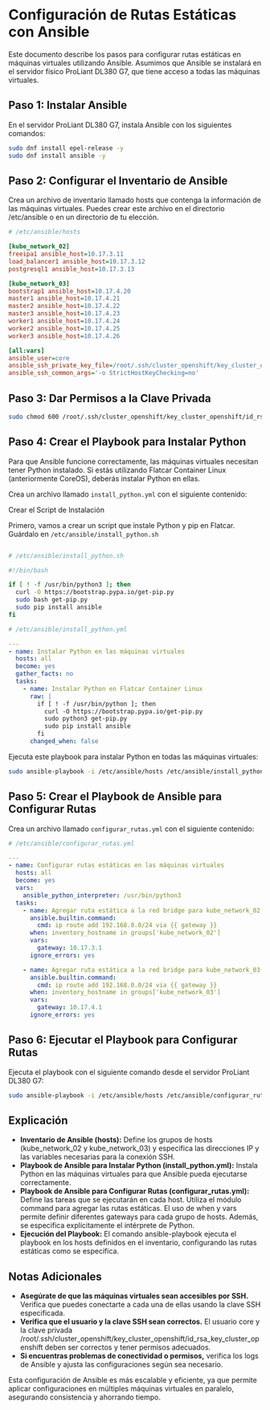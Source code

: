 # Configuración de Rutas Estáticas con Ansible

Este documento describe los pasos para configurar rutas estáticas en máquinas virtuales utilizando Ansible. Asumimos que Ansible se instalará en el servidor físico ProLiant DL380 G7, que tiene acceso a todas las máquinas virtuales.

## Paso 1: Instalar Ansible

En el servidor ProLiant DL380 G7, instala Ansible con los siguientes comandos:

```bash
sudo dnf install epel-release -y
sudo dnf install ansible -y
```

## Paso 2: Configurar el Inventario de Ansible

Crea un archivo de inventario llamado hosts que contenga la información de las máquinas virtuales. Puedes crear este archivo en el directorio /etc/ansible o en un directorio de tu elección.

```ini
# /etc/ansible/hosts

[kube_network_02]
freeipa1 ansible_host=10.17.3.11
load_balancer1 ansible_host=10.17.3.12
postgresql1 ansible_host=10.17.3.13

[kube_network_03]
bootstrap1 ansible_host=10.17.4.20
master1 ansible_host=10.17.4.21
master2 ansible_host=10.17.4.22
master3 ansible_host=10.17.4.23
worker1 ansible_host=10.17.4.24
worker2 ansible_host=10.17.4.25
worker3 ansible_host=10.17.4.26

[all:vars]
ansible_user=core
ansible_ssh_private_key_file=/root/.ssh/cluster_openshift/key_cluster_openshift/id_rsa_key_cluster_openshift
ansible_ssh_common_args='-o StrictHostKeyChecking=no'
```

## Paso 3: Dar Permisos a la Clave Privada

```bash
sudo chmod 600 /root/.ssh/cluster_openshift/key_cluster_openshift/id_rsa_key_cluster_openshift
```

## Paso 4: Crear el Playbook para Instalar Python

Para que Ansible funcione correctamente, las máquinas virtuales necesitan tener Python instalado. Si estás utilizando Flatcar Container Linux (anteriormente CoreOS), deberás instalar Python en ellas.

Crea un archivo llamado `install_python.yml` con el siguiente contenido:


Crear el Script de Instalación

Primero, vamos a crear un script que instale Python y pip en Flatcar. Guárdalo en `/etc/ansible/install_python.sh`


```bash

# /etc/ansible/install_python.sh

#!/bin/bash

if [ ! -f /usr/bin/python3 ]; then
  curl -O https://bootstrap.pypa.io/get-pip.py
  sudo bash get-pip.py
  sudo pip install ansible
fi
```


```yaml
# /etc/ansible/install_python.yml

---
- name: Instalar Python en las máquinas virtuales
  hosts: all
  become: yes
  gather_facts: no
  tasks:
    - name: Instalar Python en Flatcar Container Linux
      raw: |
        if [ ! -f /usr/bin/python ]; then
          curl -O https://bootstrap.pypa.io/get-pip.py
          sudo python3 get-pip.py
          sudo pip install ansible
        fi
      changed_when: false
```


Ejecuta este playbook para instalar Python en todas las máquinas virtuales:

```bash
sudo ansible-playbook -i /etc/ansible/hosts /etc/ansible/install_python.yml
```

## Paso 5: Crear el Playbook de Ansible para Configurar Rutas


Crea un archivo llamado `configurar_rutas.yml` con el siguiente contenido:


```yaml
# /etc/ansible/configurar_rutas.yml

---
- name: Configurar rutas estáticas en las máquinas virtuales
  hosts: all
  become: yes
  vars:
    ansible_python_interpreter: /usr/bin/python3
  tasks:
    - name: Agregar ruta estática a la red bridge para kube_network_02
      ansible.builtin.command:
        cmd: ip route add 192.168.0.0/24 via {{ gateway }}
      when: inventory_hostname in groups['kube_network_02']
      vars:
        gateway: 10.17.3.1
      ignore_errors: yes

    - name: Agregar ruta estática a la red bridge para kube_network_03
      ansible.builtin.command:
        cmd: ip route add 192.168.0.0/24 via {{ gateway }}
      when: inventory_hostname in groups['kube_network_03']
      vars:
        gateway: 10.17.4.1
      ignore_errors: yes
```


## Paso 6: Ejecutar el Playbook para Configurar Rutas

Ejecuta el playbook con el siguiente comando desde el servidor ProLiant DL380 G7:


```bash
sudo ansible-playbook -i /etc/ansible/hosts /etc/ansible/configurar_rutas.yml
```
## Explicación

- **Inventario de Ansible (hosts):** Define los grupos de hosts (kube_network_02 y kube_network_03) y especifica las direcciones IP y las variables necesarias para la conexión SSH.
- **Playbook de Ansible para Instalar Python (install_python.yml):** Instala Python en las máquinas virtuales para que Ansible pueda ejecutarse correctamente.
- **Playbook de Ansible para Configurar Rutas (configurar_rutas.yml):** Define las tareas que se ejecutarán en cada host. Utiliza el módulo command para agregar las rutas estáticas. El uso de when y vars permite definir diferentes gateways para cada grupo de hosts. Además, se especifica explícitamente el intérprete de Python.
- **Ejecución del Playbook:** El comando ansible-playbook ejecuta el playbook en los hosts definidos en el inventario, configurando las rutas estáticas como se especifica.

## Notas Adicionales

- **Asegúrate de que las máquinas virtuales sean accesibles por SSH.** Verifica que puedes conectarte a cada una de ellas usando la clave SSH especificada.
- **Verifica que el usuario y la clave SSH sean correctos.** El usuario core y la clave privada /root/.ssh/cluster_openshift/key_cluster_openshift/id_rsa_key_cluster_openshift deben ser correctos y tener permisos adecuados.
- **Si encuentras problemas de conectividad o permisos,** verifica los logs de Ansible y ajusta las configuraciones según sea necesario.

Esta configuración de Ansible es más escalable y eficiente, ya que permite aplicar configuraciones en múltiples máquinas virtuales en paralelo, asegurando consistencia y ahorrando tiempo.